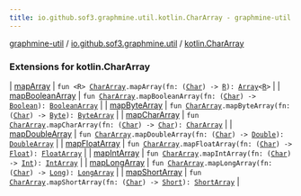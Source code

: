 ```yaml
---
title: io.github.sof3.graphmine.util.kotlin.CharArray - graphmine-util
---
```


[graphmine-util](../../index.html) / [io.github.sof3.graphmine.util](../index.html) / [kotlin.CharArray](./index.html)

### Extensions for kotlin.CharArray

| [mapArray](map-array.html) | `fun <R> `[`CharArray`](https://kotlinlang.org/api/latest/jvm/stdlib/kotlin/-char-array/index.html)`.mapArray(fn: (`[`Char`](https://kotlinlang.org/api/latest/jvm/stdlib/kotlin/-char/index.html)`) -> `[`R`](map-array.html#R)`): `[`Array`](https://kotlinlang.org/api/latest/jvm/stdlib/kotlin/-array/index.html)`<`[`R`](map-array.html#R)`>` |
| [mapBooleanArray](map-boolean-array.html) | `fun `[`CharArray`](https://kotlinlang.org/api/latest/jvm/stdlib/kotlin/-char-array/index.html)`.mapBooleanArray(fn: (`[`Char`](https://kotlinlang.org/api/latest/jvm/stdlib/kotlin/-char/index.html)`) -> `[`Boolean`](https://kotlinlang.org/api/latest/jvm/stdlib/kotlin/-boolean/index.html)`): `[`BooleanArray`](https://kotlinlang.org/api/latest/jvm/stdlib/kotlin/-boolean-array/index.html) |
| [mapByteArray](map-byte-array.html) | `fun `[`CharArray`](https://kotlinlang.org/api/latest/jvm/stdlib/kotlin/-char-array/index.html)`.mapByteArray(fn: (`[`Char`](https://kotlinlang.org/api/latest/jvm/stdlib/kotlin/-char/index.html)`) -> `[`Byte`](https://kotlinlang.org/api/latest/jvm/stdlib/kotlin/-byte/index.html)`): `[`ByteArray`](https://kotlinlang.org/api/latest/jvm/stdlib/kotlin/-byte-array/index.html) |
| [mapCharArray](map-char-array.html) | `fun `[`CharArray`](https://kotlinlang.org/api/latest/jvm/stdlib/kotlin/-char-array/index.html)`.mapCharArray(fn: (`[`Char`](https://kotlinlang.org/api/latest/jvm/stdlib/kotlin/-char/index.html)`) -> `[`Char`](https://kotlinlang.org/api/latest/jvm/stdlib/kotlin/-char/index.html)`): `[`CharArray`](https://kotlinlang.org/api/latest/jvm/stdlib/kotlin/-char-array/index.html) |
| [mapDoubleArray](map-double-array.html) | `fun `[`CharArray`](https://kotlinlang.org/api/latest/jvm/stdlib/kotlin/-char-array/index.html)`.mapDoubleArray(fn: (`[`Char`](https://kotlinlang.org/api/latest/jvm/stdlib/kotlin/-char/index.html)`) -> `[`Double`](https://kotlinlang.org/api/latest/jvm/stdlib/kotlin/-double/index.html)`): `[`DoubleArray`](https://kotlinlang.org/api/latest/jvm/stdlib/kotlin/-double-array/index.html) |
| [mapFloatArray](map-float-array.html) | `fun `[`CharArray`](https://kotlinlang.org/api/latest/jvm/stdlib/kotlin/-char-array/index.html)`.mapFloatArray(fn: (`[`Char`](https://kotlinlang.org/api/latest/jvm/stdlib/kotlin/-char/index.html)`) -> `[`Float`](https://kotlinlang.org/api/latest/jvm/stdlib/kotlin/-float/index.html)`): `[`FloatArray`](https://kotlinlang.org/api/latest/jvm/stdlib/kotlin/-float-array/index.html) |
| [mapIntArray](map-int-array.html) | `fun `[`CharArray`](https://kotlinlang.org/api/latest/jvm/stdlib/kotlin/-char-array/index.html)`.mapIntArray(fn: (`[`Char`](https://kotlinlang.org/api/latest/jvm/stdlib/kotlin/-char/index.html)`) -> `[`Int`](https://kotlinlang.org/api/latest/jvm/stdlib/kotlin/-int/index.html)`): `[`IntArray`](https://kotlinlang.org/api/latest/jvm/stdlib/kotlin/-int-array/index.html) |
| [mapLongArray](map-long-array.html) | `fun `[`CharArray`](https://kotlinlang.org/api/latest/jvm/stdlib/kotlin/-char-array/index.html)`.mapLongArray(fn: (`[`Char`](https://kotlinlang.org/api/latest/jvm/stdlib/kotlin/-char/index.html)`) -> `[`Long`](https://kotlinlang.org/api/latest/jvm/stdlib/kotlin/-long/index.html)`): `[`LongArray`](https://kotlinlang.org/api/latest/jvm/stdlib/kotlin/-long-array/index.html) |
| [mapShortArray](map-short-array.html) | `fun `[`CharArray`](https://kotlinlang.org/api/latest/jvm/stdlib/kotlin/-char-array/index.html)`.mapShortArray(fn: (`[`Char`](https://kotlinlang.org/api/latest/jvm/stdlib/kotlin/-char/index.html)`) -> `[`Short`](https://kotlinlang.org/api/latest/jvm/stdlib/kotlin/-short/index.html)`): `[`ShortArray`](https://kotlinlang.org/api/latest/jvm/stdlib/kotlin/-short-array/index.html) |

